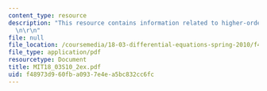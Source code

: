 ```yaml
---
content_type: resource
description: "This resource contains information related to higher-order ODE's. \r\
  \n\r\n"
file: null
file_location: /coursemedia/18-03-differential-equations-spring-2010/f48973d960fba0937e4ea5bc832cc6fc_MIT18_03S10_2ex.pdf
file_type: application/pdf
resourcetype: Document
title: MIT18_03S10_2ex.pdf
uid: f48973d9-60fb-a093-7e4e-a5bc832cc6fc
---
```

